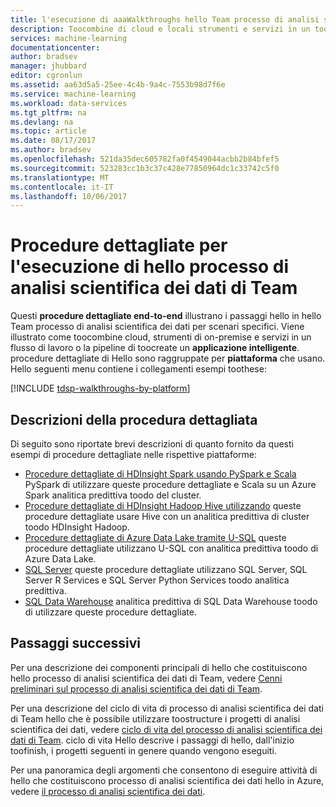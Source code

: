 ```yaml
---
title: l'esecuzione di aaaWalkthroughs hello Team processo di analisi scientifica dei dati in Azure | Documenti Microsoft
description: Toocombine di cloud e locali strumenti e servizi in un toocreate del flusso di lavoro o la pipeline di un'applicazione intelligente.
services: machine-learning
documentationcenter: 
author: bradsev
manager: jhubbard
editor: cgronlun
ms.assetid: aa63d5a5-25ee-4c4b-9a4c-7553b98d7f6e
ms.service: machine-learning
ms.workload: data-services
ms.tgt_pltfrm: na
ms.devlang: na
ms.topic: article
ms.date: 08/17/2017
ms.author: bradsev
ms.openlocfilehash: 521da35dec605782fa0f4549044acbb2b84bfef5
ms.sourcegitcommit: 523283cc1b3c37c428e77850964dc1c33742c5f0
ms.translationtype: MT
ms.contentlocale: it-IT
ms.lasthandoff: 10/06/2017
---
```

# <a name="walkthroughs-executing-hello-team-data-science-process"></a>Procedure dettagliate per l'esecuzione di hello processo di analisi scientifica dei dati di Team

Questi **procedure dettagliate end-to-end** illustrano i passaggi hello in hello Team processo di analisi scientifica dei dati per scenari specifici. Viene illustrato come toocombine cloud, strumenti di on-premise e servizi in un flusso di lavoro o la pipeline di toocreate un **applicazione intelligente**. procedure dettagliate di Hello sono raggruppate per **piattaforma** che usano. Hello seguenti menu contiene i collegamenti esempi toothese:

[!INCLUDE [tdsp-walkthroughs-by-platform](../../includes/tdsp-walkthroughs-by-platform.md)]


## <a name="walkthrough-descriptions"></a>Descrizioni della procedura dettagliata

Di seguito sono riportate brevi descrizioni di quanto fornito da questi esempi di procedure dettagliate nelle rispettive piattaforme:

- [Procedure dettagliate di HDInsight Spark usando PySpark e Scala](data-science-process-walkthroughs-spark.md) PySpark di utilizzare queste procedure dettagliate e Scala su un Azure Spark analitica predittiva toodo del cluster. 
- [Procedure dettagliate di HDInsight Hadoop Hive utilizzando](data-science-process-walkthroughs-hdinsight-hadoop.md) queste procedure dettagliate usare Hive con un analitica predittiva di cluster toodo HDInsight Hadoop.
- [Procedure dettagliate di Azure Data Lake tramite U-SQL](data-science-process-walkthroughs-azure-data-lake.md) queste procedure dettagliate utilizzano U-SQL con analitica predittiva toodo di Azure Data Lake.
- [SQL Server](data-science-process-walkthroughs-sql-server.md) queste procedure dettagliate utilizzano SQL Server, SQL Server R Services e SQL Server Python Services toodo analitica predittiva.
- [SQL Data Warehouse](data-science-process-walkthroughs-sql-data-warehouse.md) analitica predittiva di SQL Data Warehouse toodo di utilizzare queste procedure dettagliate. 



## <a name="next-steps"></a>Passaggi successivi

Per una descrizione dei componenti principali di hello che costituiscono hello processo di analisi scientifica dei dati di Team, vedere [Cenni preliminari sul processo di analisi scientifica dei dati di Team](data-science-process-overview.md).

Per una descrizione del ciclo di vita di processo di analisi scientifica dei dati di Team hello che è possibile utilizzare toostructure i progetti di analisi scientifica dei dati, vedere [ciclo di vita del processo di analisi scientifica dei dati di Team](data-science-process-lifecycle.md). ciclo di vita Hello descrive i passaggi di hello, dall'inizio toofinish, i progetti seguenti in genere quando vengono eseguiti. 

Per una panoramica degli argomenti che consentono di eseguire attività di hello che costituiscono processo di analisi scientifica dei dati hello in Azure, vedere [il processo di analisi scientifica dei dati](http://aka.ms/datascienceprocess). 

